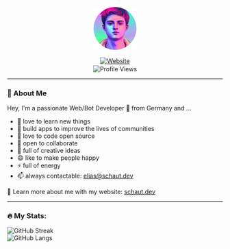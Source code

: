 
<div id='header' align="center">
  <img src="/img/avatar.png" alt="Avatar" width="100" height="100">
  <p></p>
  <a href="https://schaut.dev" target="_blank">
    <img src="https://img.shields.io/badge/-Elias_Lorenz_Schaut-%23818cf8?style=for-the-badge" alt="Website">
  </a>
  <br>
  <img align="center" src="https://komarev.com/ghpvc/?username=EliasSchaut&color=818cf8&style=flat-square" alt="Profile Views">
</div>

---

### 👋 About Me
Hey, I'm a passionate Web/Bot Developer 👾 from Germany and ...

- 🔭 love to learn new things
- 🌱 build apps to improve the lives of communities
- 👯 love to code open source
- 🤔 open to collaborate
- 💬 full of creative ideas
- 😄 like to make people happy
- ⚡ full of energy
- 📫 always contactable: [elias@schaut.dev](mailto:elias@schaut.dev)

📖 Learn more about me with my website: [schaut.dev](https://schaut.dev)

---

### 🔥 My Stats:
<img src="https://streak-stats.demolab.com?user=EliasSchaut&theme=tokyonight-duo&hide_border=true&mode=weekly" alt="GitHub Streak" />
<br>
<img src="https://github-readme-stats.vercel.app/api/top-langs/?username=EliasSchaut&layout=compact&theme=tokyonight&hide=html,css,CMake&hide_border=true" alt="GitHub Langs">

